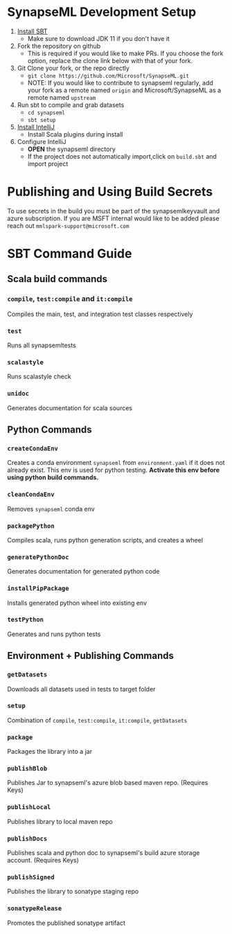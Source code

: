 # SynapseML Development Setup

1) [Install SBT](https://www.scala-sbt.org/1.x/docs/Setup.html)
    - Make sure to download JDK 11 if you don't have it
3) Fork the repository on github
    - This is required if you would like to make PRs. If you choose the fork option, replace the clone link below with that of your fork.
2) Git Clone your fork, or the repo directly
    - `git clone https://github.com/Microsoft/SynapseML.git`
    - NOTE: If you would like to contribute to synapseml regularly, add your fork as a remote named ``origin`` and Microsoft/SynapseML as a remote named ``upstream``
3) Run sbt to compile and grab datasets
    - `cd synapseml`
    - `sbt setup`
4) [Install IntelliJ](https://www.jetbrains.com/idea/download)
    - Install Scala plugins during install
5) Configure IntelliJ
    - **OPEN** the synapseml directory
    - If the project does not automatically import,click on `build.sbt` and import project

# Publishing and Using Build Secrets

To use secrets in the build you must be part of the synapsemlkeyvault
 and azure subscription. If you are MSFT internal would like to be 
 added please reach out `mmlspark-support@microsoft.com`

# SBT Command Guide

## Scala build commands

### `compile`, `test:compile` and `it:compile`

Compiles the main, test, and integration test classes respectively

### `test`

Runs all synapsemltests

### `scalastyle`

Runs scalastyle check

### `unidoc`

Generates documentation for scala sources

## Python Commands

### `createCondaEnv`

Creates a conda environment `synapseml` from `environment.yaml` if it does not already exist. 
This env is used for python testing. **Activate this env before using python build commands.**

### `cleanCondaEnv`

Removes `synapseml` conda env

### `packagePython`

Compiles scala, runs python generation scripts, and creates a wheel

### `generatePythonDoc`

Generates documentation for generated python code

### `installPipPackage`

Installs generated python wheel into existing env

### `testPython`

Generates and runs python tests

## Environment + Publishing Commands

### `getDatasets`

Downloads all datasets used in tests to target folder

### `setup`

Combination of `compile`, `test:compile`, `it:compile`, `getDatasets`

### `package`

Packages the library into a jar

### `publishBlob`

Publishes Jar to synapseml's azure blob based maven repo. (Requires Keys)

### `publishLocal`

Publishes library to local maven repo

### `publishDocs`

Publishes scala and python doc to synapseml's build azure storage account. (Requires Keys)

### `publishSigned`

Publishes the library to sonatype staging repo

### `sonatypeRelease`

Promotes the published sonatype artifact
